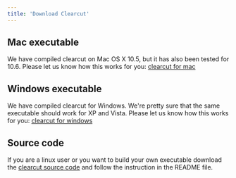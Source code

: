 ```yaml
---
title: 'Download Clearcut'
---
```

## Mac executable

We have compiled clearcut on Mac OS X 10.5, but it has also been tested
for 10.6. Please let us know how this works for you: [ clearcut for
mac](Media:clearcut.mac.zip)

## Windows executable

We have compiled clearcut for Windows. We\'re pretty sure that the same
executable should work for XP and Vista. Please let us know how this
works for you: [ clearcut for
windows](Media:clearcut.win.zip)

## Source code

If you are a linux user or you want to build your own executable
download the [ clearcut source
code](Media:clearcut.source.zip) and follow the instruction
in the README file.
